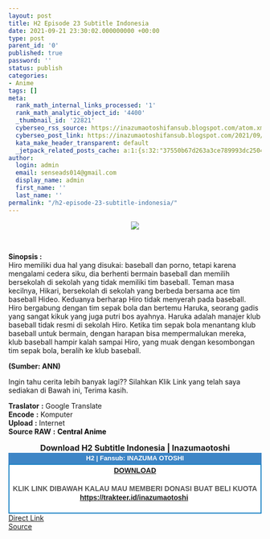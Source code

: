 ```yaml
---
layout: post
title: H2 Episode 23 Subtitle Indonesia
date: 2021-09-21 23:30:02.000000000 +00:00
type: post
parent_id: '0'
published: true
password: ''
status: publish
categories:
- Anime
tags: []
meta:
  rank_math_internal_links_processed: '1'
  rank_math_analytic_object_id: '4400'
  _thumbnail_id: '22821'
  cyberseo_rss_source: https://inazumaotoshifansub.blogspot.com/atom.xml?start-index=1
  cyberseo_post_link: https://inazumaotoshifansub.blogspot.com/2021/09/h2-episode-23-subtitle-indonesia.html
  kata_make_header_transparent: default
  _jetpack_related_posts_cache: a:1:{s:32:"37550b67d263a3ce789993dc25046c5f";a:2:{s:7:"expires";i:1651242287;s:7:"payload";a:6:{i:0;a:1:{s:2:"id";i:22910;}i:1;a:1:{s:2:"id";i:22918;}i:2;a:1:{s:2:"id";i:22952;}i:3;a:1:{s:2:"id";i:22920;}i:4;a:1:{s:2:"id";i:22922;}i:5;a:1:{s:2:"id";i:23088;}}}}
author:
  login: admin
  email: senseads014@gmail.com
  display_name: admin
  first_name: ''
  last_name: ''
permalink: "/h2-episode-23-subtitle-indonesia/"
---
```

</p>
<div class="separator" style="clear: both; text-align: center;"><a href="https://1.bp.blogspot.com/-7D2RpG4KndE/YUpqodviANI/AAAAAAAAIVU/75cLMy8zvPAAfVSAwfkiLD3qkIisLrp6ACLcBGAsYHQ/s450/H2-23.png" style="margin-left: 1em; margin-right: 1em;"><img border="0" data-original-height="269" data-original-width="450" src="{{ site.baseurl }}/assets/2021/09/H2-23.png" /></a></div>
<p>&nbsp;</p>
<p><b>Sinopsis :</b> <br />Hiro memiliki dua hal yang disukai: baseball dan porno, tetapi karena mengalami cedera siku, dia berhenti bermain baseball dan memilih bersekolah di sekolah yang tidak memiliki tim baseball. Teman masa kecilnya, Hikari, bersekolah di sekolah yang berbeda bersama ace tim baseball Hideo. Keduanya berharap Hiro tidak menyerah pada baseball. Hiro bergabung dengan tim sepak bola dan bertemu Haruka, seorang gadis yang sangat kikuk yang juga putri bos ayahnya. Haruka adalah manajer klub baseball tidak resmi di sekolah Hiro. Ketika tim sepak bola menantang klub baseball untuk bermain, dengan harapan bisa mempermalukan mereka, klub baseball hampir kalah sampai Hiro, yang muak dengan kesombongan tim sepak bola, beralih ke klub baseball.<b></p>
<p>(Sumber: ANN)<br /></b></p>
<p><span face="&quot;trebuchet ms&quot; , sans-serif">Ingin tahu cerita lebih banyak lagi?? Silahkan Klik Link yang telah saya sediakan di Bawah ini, Terima kasih.</span></p>
<div style="text-align: left;"></div>
<div style="text-align: left;"><span face="&quot;trebuchet ms&quot; , sans-serif"><b>Traslator</b> <b>:</b> Google Translate<br /></span></div>
<div style="text-align: left;"><span face="&quot;trebuchet ms&quot; , sans-serif"><b>Encode</b> <b>:</b> Komputer</span></div>
<div style="text-align: left;"><span face="&quot;trebuchet ms&quot; , sans-serif"><b>Upload</b> <b>:</b> Internet</span></div>
<div style="text-align: left;"><span face="&quot;trebuchet ms&quot; , sans-serif"><b>Source RAW</b> <b>:</b> <b><span style="color: black;">Central Anime</span></b> </span></p>
<p></div>
<div style="text-align: center;"><span face="&quot;trebuchet ms&quot; , sans-serif" style="font-size: medium;"><b>Download H2 Subtitle Indonesia | Inazumaotoshi</b></span></div>
<div style="color: #555555; margin: 0px; padding: 0px;">
<div align="center" style="background-color: #3d85c6; color: #339999; font-family: Arial, Geneva, sans-serif; line-height: 18.1875px; margin: 0px; padding: 2px;">
<div style="margin: 0px; padding: 0px;">
<div style="margin: 0px; padding: 0px;">
<div style="margin: 0px; padding: 0px;">
<div style="margin: 0px; padding: 0px;">
<div style="margin: 0px; padding: 0px;">
<div style="margin: 0px; padding: 0px;">
<div style="margin: 0px; padding: 0px;"><span style="font-size: small;"><b style="margin: 0px; padding: 0px;"><span class="Apple-style-span" face="&quot;trebuchet ms&quot; , sans-serif" style="margin: 0px; padding: 0px;"><span style="color: white; margin: 0px; padding: 0px;">H2 | Fansub: INAZUMA&nbsp;</span></span></b><b style="margin: 0px; padding: 0px;"><span class="Apple-style-span" face="&quot;trebuchet ms&quot; , sans-serif" style="margin: 0px; padding: 0px;"><span style="color: white; margin: 0px; padding: 0px;">OTOSHI</span></span></b></span></div>
</div>
</div>
</div>
</div>
</div>
</div>
</div>
<div style="background-color: white; border: 2px solid rgb(31, 133, 198); font-family: Arial, Geneva, sans-serif; line-height: 18.1875px; margin: 0px; padding: 2px; text-align: justify;">
<div style="font-family: Arial, Helvetica, sans-serif; margin: 0px; padding: 0px; text-align: center;">
<div style="margin: 0px; padding: 0px;">
<div style="margin: 0px; padding: 0px;">
<div style="margin: 0px; padding: 0px;">
<div style="margin: 0px; padding: 0px;">
<div style="margin: 0px; padding: 0px;">
<div style="margin: 0px; padding: 0px;">
<div style="margin: 0px; padding: 0px;"><b style="margin: 0px; padding: 0px;"><a href="https://ouo.io/o3m5xrD" target="_blank" rel="noopener">DOWNLOAD</a></b></div>
<div style="margin: 0px; padding: 0px;"><b><br /></b></div>
<div style="margin: 0px; padding: 0px;"><b>KLIK LINK DIBAWAH KALAU MAU MEMBERI DONASI BUAT BELI KUOTA</b></div>
<div style="margin: 0px; padding: 0px;"><b><a href="https://trakteer.id/inazumaotoshi" target="_blank" rel="noopener">https://trakteer.id/inazumaotoshi</a>&nbsp;<br /></b><b style="margin: 0px; padding: 0px;"><br /></b></div>
</div>
</div>
</div>
</div>
</div>
</div>
</div>
</div>
</div>
<link rel="stylesheet" href="https://cdnjs.cloudflare.com/ajax/libs/font-awesome/4.7.0/css/font-awesome.min.css" />
<div class="divbtn"> <a href="https://handymansurrender.com/fihup8buzv?key=94550f7ce39444073321dde3b8782f97" class="btn"><i class="fa fa-download"></i> Direct Link</a> <br /><a href="https://inazumaotoshifansub.blogspot.com/2021/09/h2-episode-23-subtitle-indonesia.html">Source</a> </div>

